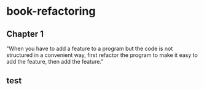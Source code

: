 # book-refactoring

## Chapter 1 
"When you have to add a feature to a program but the code is not structured in a convenient way, first refactor the program to make it easy to add the feature, then add the feature."

## test 